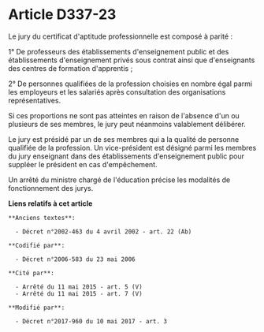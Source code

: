 # Article D337-23

Le jury du certificat d'aptitude professionnelle est composé à parité :

1° De professeurs des établissements d'enseignement public et des établissements d'enseignement privés sous contrat ainsi que
d'enseignants des centres de formation d'apprentis ;

2° De personnes qualifiées de la profession choisies en nombre égal parmi les employeurs et les salariés après consultation
des organisations représentatives.

Si ces proportions ne sont pas atteintes en raison de l'absence d'un ou plusieurs de ses membres, le jury peut néanmoins
valablement délibérer.

Le jury est présidé par un de ses membres qui a la qualité de personne qualifiée de la profession. Un vice-président est
désigné parmi les membres du jury enseignant dans des établissements d'enseignement public pour suppléer le président en cas
d'empêchement.

Un arrêté du ministre chargé de l'éducation précise les modalités de fonctionnement des jurys.

**Liens relatifs à cet article**

	**Anciens textes**:

	  - Décret n°2002-463 du 4 avril 2002 - art. 22 (Ab)

	**Codifié par**:

	  - Décret n°2006-583 du 23 mai 2006

	**Cité par**:

	  - Arrêté du 11 mai 2015 - art. 5 (V)
	  - Arrêté du 11 mai 2015 - art. 7 (V)

	**Modifié par**:

	  - Décret n°2017-960 du 10 mai 2017 - art. 3
